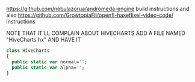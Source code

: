 https://github.com/nebulazorua/andromeda-engine build instructions and also https://github.com/GrowtopiaFli/openfl-haxeflixel-video-code/ instructions

NOTE THAT IT'LL COMPLAIN ABOUT HIVECHARTS
ADD A FILE NAMED "HiveCharts.hx" AND HAVE IT 

```haxe
class HiveCharts 
{
  public static var normal='';
  public static var alpha='';
}
```

